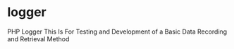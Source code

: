 # logger
PHP Logger
This Is For Testing and Development of a Basic Data Recording and Retrieval Method
